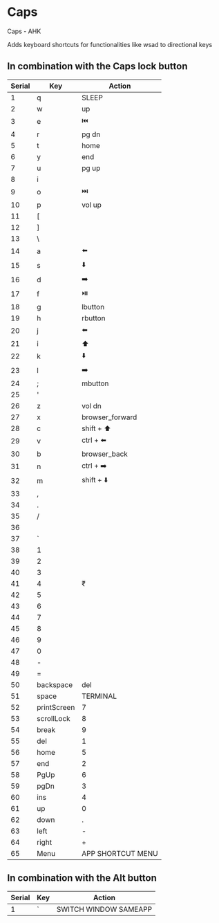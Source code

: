 # Caps
Caps - AHK

Adds keyboard shortcuts for functionalities like wsad to directional keys

## In combination with the Caps lock button

| Serial | Key | Action |
|--------|-----|--------|
1|q|SLEEP
2|w|up
3|e|⏮️
4|r|pg dn
5|t|home
6|y|end
7|u|pg up
8|i
9|o|⏭️
10|p|vol up
11|[
12|]
13|\
14|a|⬅️
15|s|⬇️
16|d|➡️
17|f|⏯️
18|g|lbutton
19|h|rbutton
20|j|⬅️
21|i|⬆️
22|k|⬇️
23|l|➡️
24|;|mbutton
25|'|
26|z|vol dn
27|x|browser_forward
28|c|shift + ⬆️
29|v|ctrl + ⬅️
30|b|browser_back
31|n|ctrl + ➡️
32|m|shift + ⬇️
33|,
34|.
35|/
36|
37|\`
38|1
39|2
40|3
41|4|₹
42|5
43|6
44|7
45|8
46|9
47|0
48|-
49|=
50|backspace|del
51|space|TERMINAL
52|printScreen|7
53|scrollLock|8
54|break|9
55|del|1
56|home|5
57|end|2
58|PgUp|6
59|pgDn|3
60|ins|4
61|up|0
62|down|.
63|left|-
64|right|+
65|Menu|APP SHORTCUT MENU

## In combination with the Alt button
| Serial | Key | Action |
|--------|-----|--------|
1|\`|SWITCH WINDOW SAMEAPP
